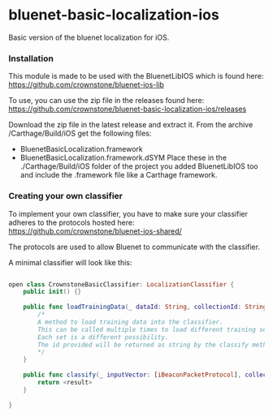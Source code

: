 # bluenet-basic-localization-ios
Basic version of the bluenet localization for iOS.

### Installation

This module is made to be used with the BluenetLibIOS which is found here:
https://github.com/crownstone/bluenet-ios-lib

To use, you can use the zip file in the releases found here:
https://github.com/crownstone/bluenet-basic-localization-ios/releases

Download the zip file in the latest release and extract it. From the archive /Carthage/Build/iOS get the following files:
- BluenetBasicLocalization.framework
- BluenetBasicLocalization.framework.dSYM
Place these in the ./Carthage/Build/iOS folder of the project you added BluenetLibIOS too and include the .framework file like a Carthage framework.

### Creating your own classifier

To implement your own classifier, you have to make sure your classifier adheres to the protocols hosted here:
https://github.com/crownstone/bluenet-ios-shared/

The protocols are used to allow Bluenet to communicate with the classifier.

A minimal classifier will look like this:

```swift

open class CrownstoneBasicClassifier: LocalizationClassifier {
    public init() {}
    
    public func loadTrainingData(_ dataId: String, collectionId: String, trainingData: <someDataType>) {
        /* 
        A method to load training data into the classifier. 
        This can be called multiple times to load different training sets into the classifier.
        Each set is a different possibility.
        The id provided will be returned as string by the classify method
        */        
    }
    
    public func classify(_ inputVector: [iBeaconPacketProtocol], collectionId: String) -> String? {
        return <result>
    }
    
}
```
